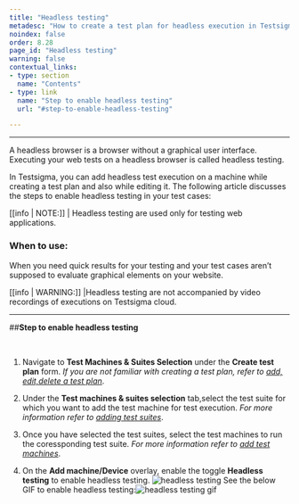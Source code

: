 ```yaml
---
title: "Headless testing"
metadesc: "How to create a test plan for headless execution in Testsigma"
noindex: false
order: 8.28
page_id: "Headless testing"
warning: false
contextual_links:
- type: section
  name: "Contents" 
- type: link
  name: "Step to enable headless testing"
  url: "#step-to-enable-headless-testing"

---
```


---

A headless browser is a browser without a graphical user interface. Executing your web tests on a headless browser is called headless testing. 

In Testsigma, you can add headless test execution on a machine while creating a test plan and also while editing it. The following article discusses the steps to enable headless testing in your test cases:

[[info | NOTE:]]
| Headless testing are used only for testing web applications.
&emsp;

### **When to use**:

When you need quick results for your testing and your test cases aren’t supposed to evaluate graphical elements on your website.

[[info | WARNING:]]
|Headless testing are not accompanied by video recordings of executions on Testsigma cloud.
 

 ---

##**Step to enable headless testing**


<br>

1. Navigate to **Test Machines & Suites Selection** under the **Create test plan** form.  *If you are not familiar with creating a test plan, refer to [add, edit,delete a test plan](https://testsigma.com/docs/test-management/test-plans/overview/)*.

2. Under the **Test machines & suites selection** tab,select the test suite for which you want to add the test machine for test execution. *For more information refer to [adding test suites](https://testsigma.com/docs/test-management/test-plans/manage-test-suites/)*.

3. Once you have selected the test suites, select the test machines to run the coressponding test suite. *For more information refer to [add test machines](https://testsigma.com/docs/test-management/test-plans/manage-test-machines/)*.

4. On the **Add machine/Device** overlay, enable the toggle **Headless testing** to enable headless testing. ![headless testing](https://s3.amazonaws.com/static-docs.testsigma.com/new_images/test-management/test-plans/headless-testing/headless_testing.png)
See the below GIF to enable headless testing:![headless testing gif](https://s3.amazonaws.com/static-docs.testsigma.com/new_images/test-management/test-plans/headless-testing/headless_testing.gif)


